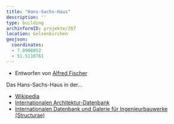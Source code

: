 ```yaml
---
title: "Hans-Sachs-Haus"
description: ''
type: building
archinformID: projekte/287
location: Gelsenkirchen
geojson:
  coordinates:
  - 7.0906052
  - 51.5110761
---
```


* Entworfen von [Alfred Fischer](/tags/Alfred-Fischer)


Das Hans-Sachs-Haus in der...
* [Wikipedia](https://de.wikipedia.org/wiki/Hans-Sachs-Haus)
* [Internationalen Architektur-Datenbank](https://deu.archinform.net/projekte/287.htm)
* [Internationalen Datenbank und Galerie für Ingenieurbauwerke (Structurae)](https://structurae.net/de/bauwerke/hans-sachs-haus)
